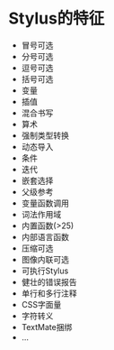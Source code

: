 # Stylus的特征
* 冒号可选
* 分号可选
* 逗号可选
* 括号可选
* 变量
* 插值
* 混合书写
* 算术
* 强制类型转换
* 动态导入
* 条件
* 迭代
* 嵌套选择
* 父级参考
* 变量函数调用
* 词法作用域
* 内置函数(>25)
* 内部语言函数
* 压缩可选
* 图像内联可选
* 可执行Stylus
* 健壮的错误报告
* 单行和多行注释
* CSS字面量
* 字符转义
* TextMate捆绑
* ...
